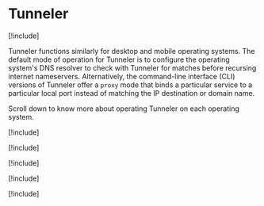 # Tunneler

[!include[](~/ziti/clients/tunneler-overview.md)]

Tunneler functions similarly for desktop and mobile operating systems. The default mode of operation for Tunneler is to configure the operating system's DNS resolver to check with Tunneler for matches before recursing internet nameservers. Alternatively, the command-line interface (CLI) versions of Tunneler offer a `proxy` mode that binds a particular service to a particular local port instead of matching the IP destination or domain name.

Scroll down to know more about operating Tunneler on each operating system.

[!include[](./linux.md)]

[!include[](./windows.md)]

[!include[](./android.md)]

[!include[](./iOS.md)]

[!include[](./macos.md)]
